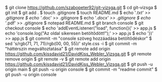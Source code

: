 $ git clone https://github.com/szabopeter92/git-vizsga.git
$ cd git-vizsga
$ git init
$ git add .
$ touch .gitignore
$ touch README.md
$ echo '*.txt' >> .gitignore
$ echo '*.doc' >> .gitignore
$ echo '*.docx' >> .gitignore
$ echo '*.pdf' >> .gitignore
$ notepad README.md
$ git branch console
$ git checkout console
$ echo 'addEventListener("load", function(){' >> app.js 
$ echo 'console.log("Az oldal sikeresen betöltődött!");' >> app.js 
$ echo '})' >> app.js 
$ git commit -m "console szöveg hozzáadása betöltődéskor"
$ sed 's/rgb(71, 71, 71)/rgb(00, 00, 55)/' style.css -i
$ git commit -m "háttérszín megváltoztatása"
$ git remote add origin https://github.com/kissdavid21/DavidKiss_Webler_Vizsga.git
$ git remote remove origin
$ git remote -v
$ git remote add origin https://github.com/kissdavid21/DavidKiss_Webler_Vizsga.git
$ git push -u origin main
$ git push -u origin console
$ git commit -m "readme commit"
$ git push -u origin console